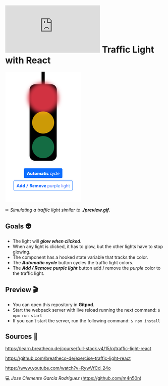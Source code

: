 # ![4Geeks Logo](http://assets.breatheco.de/apis/img/images.php?blob&random&cat=icon&tags=4geeks,16) Traffic Light with React

![screenshot](https://raw.githubusercontent.com/m4n50n/traffic_light_with_react/main/screenshot_preview.png)

✏ *Simulating a traffic light similar to ***./preview.gif****.

## Goals 👽 
- The light will ***glow when clicked***.
- When any light is clicked, it has to glow, but the other lights have to stop glowing.
- The component has a hooked state variable that tracks the color.
- The ***Automatic cycle*** button cycles the traffic light colors.
- The ***Add / Remove purple light*** button add / remove the *purple* color to the traffic light.

## Preview 🎬
* You can open this repository in **Gitpod**.
* Start the webpack server with live reload running the next command: `$ npm run start`
* If you can't start the server, run the following command: `$ npm install`

## Sources 📌

<https://learn.breatheco.de/course/full-stack.v4/15/p/traffic-light-react>

<https://github.com/breatheco-de/exercise-traffic-light-react>

<https://www.youtube.com/watch?v=RywVfCd_24o>

💻 _Jose Clemente García Rodríguez_ (<https://github.com/m4n50n>)

